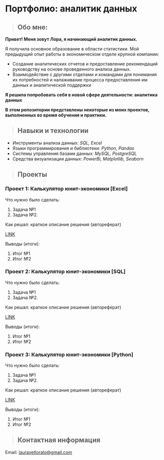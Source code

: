 # Портфолио: аналитик данных

>## Обо мне:

**Привет! Меня зовут Лора, я начинающий аналитик данных.** 

Я получила основное образование в области статистики.
Мой предыдущий опыт работы в экономическом отделе крупной компании:
- Создание аналитических отчетов и предоставление рекомендаций руководству на основе проведенного анализа данных.
- Взаимодействие с другими отделами и командами для понимания их потребностей и налаживание процесса предоставления им данных и аналитической поддержки

**Я решила попробовать себя в новой сфере деятельности: аналитика данных**

**В этом репозитории представлены некоторые из моих проектов, выполненных во время обучения и практики.**

>## Навыки и технологии

- Инструменты анализа данных: *SQL, Excel*
- Языки программирования и библиотеки: *Python, Pandas*
- Системы управления базами данных: *MySQL, PostgreSQL*
- Средства визуализации данных: *PowerBi, Matplotlib, Seaborn*

>## Проекты

### Проект 1: Калькулятор юнит-экономики [Excel]

Что нужно было сделать:

1. Задача №1
2. Задача №2.

Как решал: краткое описание решения (автореферат)

[LINK](https://github.com/LoriannaA/Lorianna-A./commit/389c8947aa034334e72a1d447f252cf3eb335ab8)

Выводы (итоги):

1. Итог №1
2. Итог №2

### Проект 2: Калькулятор юнит-экономики [SQL]

Что нужно было сделать:

1. Задача №1
2. Задача №2.

Как решал: краткое описание решения (автореферат)

[LINK](https://github.com/LoriannaA/Lorianna-A./commit/389c8947aa034334e72a1d447f252cf3eb335ab8)

Выводы (итоги):

1. Итог №1
2. Итог №2

### Проект 3: Калькулятор юнит-экономики [Python]

Что нужно было сделать:

1. Задача №1
2. Задача №2.

Как решал: краткое описание решения (автореферат)

[LINK](https://github.com/LoriannaA/Lorianna-A./commit/389c8947aa034334e72a1d447f252cf3eb335ab8)

Выводы (итоги):

1. Итог №1
2. Итог №2

>## Контактная информация

Email: <lauravetloralo@gmail.com>
